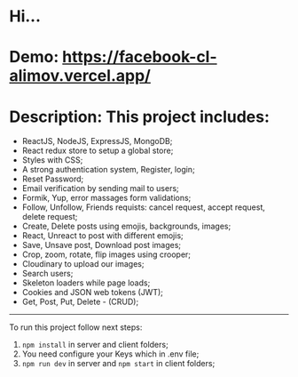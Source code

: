 # Hi...

# Demo: https://facebook-cl-alimov.vercel.app/

# Description: This project includes:
- ReactJS, NodeJS, ExpressJS, MongoDB;
- React redux store to setup a global store;
- Styles with CSS;
- A strong authentication system, Register, login;
- Reset Password;
- Email verification by sending mail to users;
- Formik, Yup, error massages form validations;
- Follow, Unfollow, Friends requists: cancel request, accept request, delete request;
- Create, Delete posts using emojis, backgrounds, images;
- React, Unreact to post with different emojis;
- Save, Unsave post, Download post images;
- Crop, zoom, rotate, flip images using crooper;
- Cloudinary to upload our images;
- Search users;
- Skeleton loaders while page loads;
- Cookies and JSON web tokens (JWT);
- Get, Post, Put, Delete - (CRUD);

---------------------------------------

To run this project follow next steps:

1. `npm install` in server and client folders;
2. You need configure your Keys which in .env file;
3. `npm run dev` in server and `npm start` in client folders;


